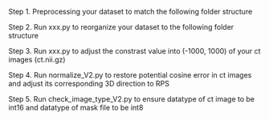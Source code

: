 Step 1. Preprocessing your dataset to match the following folder structure

Step 2. Run xxx.py to reorganize your dataset to the following folder structure

Step 3. Run xxx.py to adjust the constrast value into (-1000, 1000) of your ct images (ct.nii.gz)

Step 4. Run normalize_V2.py to restore potential cosine error in ct images and adjust its corresponding 3D direction to RPS

Step 5. Run check_image_type_V2.py to ensure datatype of ct image to be int16 and datatype of mask file to be int8
